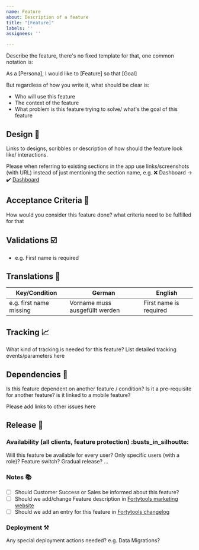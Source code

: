 ```yaml
---
name: Feature
about: Description of a feature
title: "[Feature]"
labels: ''
assignees: ''

---
```

Describe the feature, there's no fixed template for that, one common notation is:

As a [Persona], I would like to [Feature] so that [Goal]

But regardless of how you write it, what should be clear is:
- Who will use this feature
- The context of the feature
- What problem is this feature trying to solve/ what's the goal of this feature


## Design :art:

Links to designs, scribbles or description of how should the feature look like/ interactions.

Please when referring to existing sections in the app use links/screenshots (with URL) instead of just mentioning the section name, e.g. :x: Dashboard -> :heavy_check_mark: [Dashboard](https://app.fortytools.com/fortytools-cleaning/dashboards/default)

## Acceptance Criteria :flashlight:

How would you consider this feature done? what criteria need to be fulfilled for that

## Validations :ballot_box_with_check:

- e.g. First name is required

## Translations :open_book:

| Key/Condition | German | English |
| ------------- | ------ | ------- |
| e.g. first name missing | Vorname muss ausgefüllt werden | First name is required |

## Tracking :chart_with_upwards_trend:

What kind of tracking is needed for this feature? List detailed tracking events/parameters here

## Dependencies :toolbox:

Is this feature dependent on another feature / condition? Is it a pre-requisite for another feature? is it linked to a mobile feature?

Please add links to other issues here

## Release :rocket:

### Availability (all clients, feature protection) :busts_in_silhoutte:

Will this feature be available for every user? Only specific users (with a role)? Feature switch? Gradual release? ...

### Notes :books:

- [ ] Should Customer Success or Sales be informed about this feature?
- [ ] Should we add/change Feature description in [Fortytools marketing website](https://www.fortytools.com/)
- [ ] Should we add an entry for this feature in [Fortytools changelog](https://www.fortytools.com/changelog)

### Deployment :hammer_and_pick:

Any special deployment actions needed? e.g. Data Migrations?